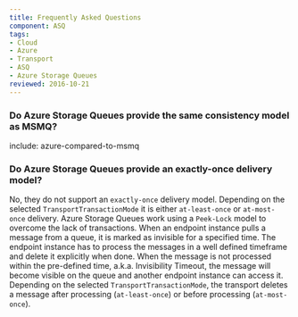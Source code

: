 ```yaml
---
title: Frequently Asked Questions
component: ASQ
tags:
- Cloud
- Azure
- Transport
- ASQ
- Azure Storage Queues
reviewed: 2016-10-21
---
```



### Do Azure Storage Queues provide the same consistency model as MSMQ?

include: azure-compared-to-msmq


### Do Azure Storage Queues provide an exactly-once delivery model?

No, they do not support an `exactly-once` delivery model. Depending on the selected `TransportTransactionMode` it is either `at-least-once` or `at-most-once` delivery. Azure Storage Queues work using a `Peek-Lock` model to overcome the lack of transactions. When an endpoint instance pulls a message from a queue, it is marked as invisible for a specified time. The endpoint instance has to process the messages in a well defined timeframe and delete it explicitly when done. When the message is not processed within the pre-defined time, a.k.a. Invisibility Timeout, the message will become visible on the queue and another endpoint instance can access it. Depending on the selected `TransportTransactionMode`, the transport deletes a message after processing (`at-least-once`) or before processing (`at-most-once`).